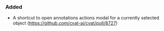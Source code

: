 ### Added

- A shortcut to open annotations actions modal for a currently selected object
  (<https://github.com/cvat-ai/cvat/pull/8727>)

